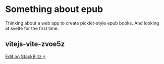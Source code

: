 # Something about epub

Thinking about a web app to create picklet-style epub books. And looking at svelte for the first time.

## vitejs-vite-zvoe5z

[Edit on StackBlitz ⚡️](https://stackblitz.com/edit/vitejs-vite-zvoe5z)
